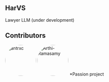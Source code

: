 ## HarVS
Lawyer LLM (under development)

## Contributors

<a href="https://github.com/antrxc"><img style="border-radius: 100%;" src="https://avatars.githubusercontent.com/u/132219079?v=4" width="100" height="100" alt="antrxc"/></a>
<a href="https://github.com/knantony"><img style="border-radius: 100%;" src="https://avatars.githubusercontent.com/u/76090437?v=4" width="100" height="100" alt="Arthi-Ramasamy"/></a>
*Passion project
